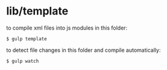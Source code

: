 # lib/template

to compile xml files into js modules in this folder:

```shell
$ gulp template
```

to detect file changes in this folder and compile automatically:

```shell
$ gulp watch
```

